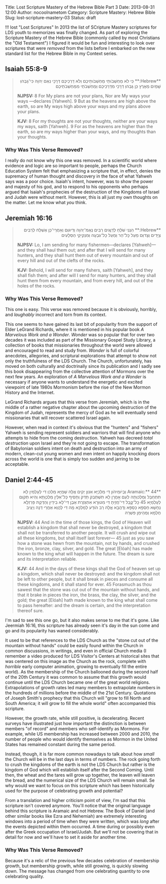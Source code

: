 Title: Lost Scripture Mastery of the Hebrew Bible Part 3
Date: 2013-08-31 12:00
Author: nocoolnametom
Category: Scripture Mastery: Hebrew Bible
Slug: lost-scripture-mastery-03
Status: draft

!!! lost "Lost Scriptures"
    In 2013 the list of SCripture Mastery scriptures for LDS youth to memorizes was finally changed.  As part of exploring the Scripture Mastery of the Hebrew Bible (commonly called by most Christians the "Old Testament") I figured it would be fun and interesting to look over scriptures that were *removed* from the lists before I embarked on the new standard list for the Hebrew Bible in my Context series.

## Isaiah 55:8-9
> <div dir="rtl">**Hebrew:**
> כִּי לֹא מַחְשְׁבֹותַי מַחְשְׁבֹותֵיכֶם וְלֹא דַרְכֵיכֶם דְּרָכָי נְאֻם יְהוָה
> כִּי־גָבְהוְּ שָׁמַיִם מֵאָרֶץ כֵּן גָּבְהוְּ דְרָכַי מִדַּרְכֵיכֶם וְּמַחְשְׁבֹתַי מִמַּחְשְׁבֹתֵיכֶם</div>
>
> **NJPSV:**
> 8 For My plans are not your plans, Nor are My ways your ways —declares [Yahweh].
> 9 But as the heavens are high above the earth, so are My ways high above your ways and my plans above your plans.
>
> **KJV:**
> 8 For my thoughts are not your thoughts, neither are your ways my ways, saith [Yahweh].
> 9  For as the heavens are higher than the earth, so are my ways higher than your ways, and my thoughts than your thoughts.

### Why Was This Verse Removed?
I really do not know why this one was removed.  In a scientific world where evidence and logic are so important to people, perhaps the Church Education System felt that emphasizing a scripture that, in effect, denies the supremacy of human thought and discovery in the face of what Yahweh says was a poor choice.  Isaiah's intent, however, was to show the power and majesty of his god, and to respond to his opponents who perhaps argued that Isaiah's prophecies of the destruction of the Kingdoms of Israel and Judah were without merit.  However, this is all just my own thoughts on the matter.  Let me know what *you* think.

## Jeremiah 16:16
> <div dir="rtl">**Hebrew:**
> הִנְנִי שֹׁלֵחַ לְדַוֳּגִים רַבִּים נְאֻמ־יְהוָה וְדִיגוְּם וְאַחֲרֵי־כֵן אֶשְׁלַח לְרַבִּים צַיָּדִים וְצָדוְּם מֵעַל כָּל־הַר וְּמֵעַל כָּל־גִּבְעָה וְּמִנְּקִיקֵי הַסְּלָעִים</div>
>
> **NJPSV:**
> Lo, I am sending for many fishermen—declares [Yahweh]—and they shall haul them out; and after that I will send for many hunters, and they shall hunt them out of every mountain and out of every hill and out of the clefts of the rocks.
>
> **KJV:**
> Behold, I will send for many fishers, saith [Yahweh], and they shall fish them; and after will I send for many hunters, and they shall hunt them from every mountain, and from every hill, and out of the holes of the rocks.

### Why Was This Verse Removed?
This one is easy.  This verse was removed because it is obviously, horribly, and *laughably* incorrect and torn from its context.

This one seems to have gained its last bit of popularity from the support of Elder LeGrand Richards, where it is mentioned in his popular book *A Marvelous Work and a Wonder*.  *Wonder* was so popular that for over two decades it was included as part of the Missionary Gospel Study Library, a collection of books that missionaries throughout the world were allowed and encouraged to read and study from.  *Wonder* is full of colorful anecdotes, allegories, and scriptural explorations that attempt to show not only the truthfulness of the LDS Church.  The Church, unfortunately, has moved on both culturally and doctrinally since its publication and I sadly see this book disappearing from the collective attention of Mormons over the next few years.  An exploration of *A Marvelous Work and a Wonder* is necessary if anyone wants to understand the energetic and excited viewpoint of late 1980s Mormonism before the rise of the New Mormon History and the Internet.

LeGrand Richards argues that this verse from Jeremiah, which is in the middle of a rather negative chapter about the upcoming destruction of the Kingdom of Judah, represents the mercy of God as he will eventually send missionaries that will recover scattered Israel again.

However, when read in context it's obvious that the "hunters" and "fishers" Yahweh is sending represent soldiers and warriors that will find anyone who attempts to hide from the coming destruction.  Yahweh has decreed *total destruction* upon Israel and they're not going to escape.  The transformation of Babylonian soldiers intent on death and destruction into an army of modern, clean-cut young women and men intent on happily knocking doors across the world is one that is simply too sudden and jarring to be acceptable.

## Daniel 2:44-45
> <div dir="rtl">**Aramaic:**
> 44  וְּבְיֹומֵיהֹון דִּי מַלְכַיָּא אִנּוְּן יְקִים אֱלָהּ שְׁמַיָּא מַלְכוְּ דִּי לְעָלְמִין לָא תִתְחַבַּל וְּמַלְכוְּתָה לְעַם אָחֳרָן לָא תִשְׁתְּבִק תַּדִּק וְתָסֵיף כָּל־אִלֵּין מַלְכְוָתָא וְהִיא תְּקוְּם לְעָלְמַיָּא
> 45 כָּל־קֳבֵל דִּי־חֲזַיְתָ דִּי מִטּוְּרָא אִתְגְּזֶרֶת אֶבֶן דִּי־לָא בִידַיִן וְהַדֶּקֶת פַּרְזְלָא נְחָשָׁא חַסְפָּא כַּסְפָּא וְדַהֲבָא אֱלָהּ רַב הֹודַע לְמַלְכָּא מָה דִּי לֶהֱוֵא אַחֲרֵי דְנָה וְיַצִּיב חֶלְמָא וְּמְהֵימַן פִּשְׁרֵהּ</div>
>
> **NJPSV:**
> 44 And in the time of those kings, the God of Heaven will establish a kingdom that shall never be destroyed, a kingdom that shall not be transferred to another people. It will crush and wipe out all these kingdoms, but shall itself last forever—
> 45 just as you saw how a stone was hewn from the mountain, not by hands, and crushed the iron, bronze, clay, silver, and gold. The great [Elóah] has made known to the king what will happen in the future. The dream is sure and its interpretation reliable.
>
> **KJV:**
> 44  And in the days of these kings shall the God of heaven set up a kingdom, which shall never be destroyed: and the kingdom shall not be left to other people, but it shall break in pieces and consume all these kingdoms, and it shall stand for ever.
> 45  Forasmuch as thou sawest that the stone was cut out of the mountain without hands, and that it brake in pieces the iron, the brass, the clay, the silver, and the gold; the great [Elóah] hath made known to the king what shall come to pass hereafter: and the dream is certain, and the interpretation thereof sure.

I'm sad to see this one go, but it also makes sense to me that it's gone.  Like Jeermiah 16:16, this scripture has already seen it's day in the sun come and go and its popularity has waned considerably.

It used to be that references to the LDS Church as the "stone cut out of the mountain without hands" could be easily found within the Church in common discussions, in writings, and even in official Church media (I remember a video produced for LDS Visitor's Centers at historical sites that was centered on this image as the Church as the rock, complete with *horrible* early computer animation, growing to eventually fill the entire world).  As the membership of the Church ballooned during the second half of the 20th Century it was common to assume that this growth would continue until the LDS Church became one of the great world religions.  Extrapolations of growth rates led many members to extrapolate numbers in the hundreds of millions before the middle of the 21st Century.  Quotations of Joseph Smith's prophecy that this Church will "grow to fill North and South America; it will grow to fill the whole world" often accompanied this scripture.

However, the growth rate, while still positive, is decelerating.  Recent surveys have illustrated just how important the distinction is between members "of record" and members who self-identify as Mormons.  For example, while US membership has increased between 2000 and 2010, the number of people who would identify themselves as Mormon in the United States has remained constant during the same period.

Instead, though, it is far more common nowadays to talk about how *small* the Church will be in the last days in terms of numbers.  The rock going forth to crush the kingdoms of the earth is not the LDS Church but rather is the kingdom of God which will establish itself after the Second Coming.  Until then, the wheat and the tares will grow up together, the leaven will leaven the bread, and the numerical size of the LDS Church will remain small.  Se why would we want to focus on this scripture which has been historically used for the purpose of celebrating growth and potential?

From a translation and higher criticism point of view, I'm sad that this scripture isn't covered anymore.  You'll notice that the original language behind this scripture is Aramaic and not Hebrew.  The Book of Daniel (and other similar books like Ezra and Nehemiah) are extremely interesting windows into a period of time when they were written, which was *long* after the events depicted within them occurred.  A time during or possibly even after the Greek occupation of Israel/Judah.  But we'll not be covering that in detail for now and we'll have to set it aside for another time.


### Why Was This Verse Removed?
Because it's a relic of the previous few decades celebration of membership growth, but membership growth, while still growing, is quickly slowing down.  The message has changed from one celebrating quantity to one celebrating quality.
